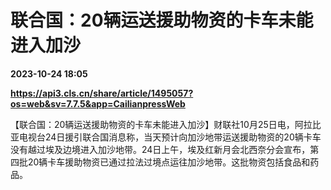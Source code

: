 # 联合国：20辆运送援助物资的卡车未能进入加沙

**2023-10-24 18:05**

**https://api3.cls.cn/share/article/1495057?os=web&sv=7.7.5&app=CailianpressWeb**

【联合国：20辆运送援助物资的卡车未能进入加沙】财联社10月25日电，阿拉比亚电视台24日援引联合国消息称，当天预计向加沙地带运送援助物资的20辆卡车没有越过埃及边境进入加沙地带。24日上午，埃及红新月会北西奈分会宣布，第四批20辆卡车援助物资已通过拉法过境点运往加沙地带。这批物资包括食品和药品。
